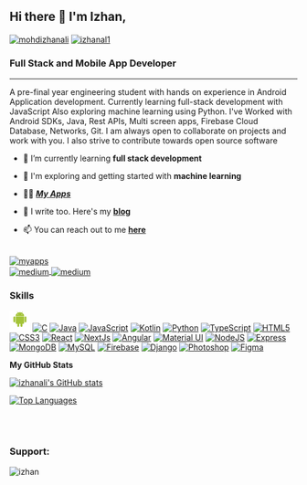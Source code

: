 ## Hi there 👋 I'm Izhan,
<p align="right">
  
  <a href="https://linkedin.com/in/mohdizhanali" target="blank"><img align="center" src="https://badgen.net/badge/Connect/LinkedIn/blue" alt="mohdizhanali"   /></a>
  <a href="https://twitter.com/izhanal1" target="blank"><img align="center" src="https://badgen.net/badge/icon/Twitter?icon=twitter&label=IzhanAl1" alt="izhanal1"   /></a>
  </p>


### Full Stack and Mobile App Developer
-----------------------------------

A pre-final year engineering student with hands on experience in Android Application development. Currently learning full-stack development with JavaScript Also exploring machine learning using Python. I've Worked with Android SDKs, Java, Rest APIs, Multi screen apps, Firebase Cloud Database, Networks, Git. I am always open to collaborate on projects and work with you. I also strive to contribute towards open source software


- 🌱 I’m currently learning **full stack development**

- 🔭 I'm exploring and getting started with **machine learning**

- 👨‍💻 <i><strong>[My Apps](https://myapps.bio.link)</i></strong>

- 📝 I write too. Here's my <strong>[blog](https://izhanali.hashnode.dev)</strong>

- 📫 You can reach out to me <strong>[here](https://izhan.bio.link)</strong>

</br>
<tr align="center">
  <td>
    <a href="https://myapps.bio.link" target="blank"><img align="center" src="https://badgen.net/badge/icon/Google%20Play/green?icon=googleplay&label=IzhanDroid" alt="myapps"/> </a>
  </td>
  </br>
  <td>
    <a href="https://medium.com/@izhanali" target="blank"><img align="center" src="https://badgen.net/badge/icon/Medium/black?icon=medium&label" alt="medium"/> </a>
  </td>
  <td>
    <a href="https://izhanali.hashnode.dev" target="blank"><img align="center" src="https://badgen.net/badge/Hashnode/Blog/cyan" alt="medium"/> </a>
  </td>
  </tr>


<!--<h3 align="left">Connect with me:</h3>
<p align="left">
<a href="https://twitter.com/izhanal1" target="blank"><img align="center" src="https://raw.githubusercontent.com/rahuldkjain/github-profile-readme-generator/master/src/images/icons/Social/twitter.svg" alt="izhanal1" height="30" width="40" /></a>
<a href="https://linkedin.com/in/mohdizhanali" target="blank"><img align="center" src="https://raw.githubusercontent.com/rahuldkjain/github-profile-readme-generator/master/src/images/icons/Social/linked-in-alt.svg" alt="mohdizhanali" height="30" width="40" /></a>
<a href="https://medium.com/@izhanali" target="blank"><img align="center" src="https://raw.githubusercontent.com/rahuldkjain/github-profile-readme-generator/master/src/images/icons/Social/medium.svg" alt="@izhanali" height="30" width="40" /></a>
</p>-->

</br>

### Skills 

<p align="left">
  
<a href="https://developer.android.com" target="_blank" rel="noreferrer"><img src="https://raw.githubusercontent.com/devicons/devicon/master/icons/android/android-original-wordmark.svg" width="36" height="36" alt="C" /></a>
<a href="https://docs.microsoft.com/en-us/cpp/?view=msvc-170" target="_blank" rel="noreferrer"><img src="https://raw.githubusercontent.com/danielcranney/readme-generator/main/public/icons/skills/c-colored.svg" width="36" height="36" alt="C" /></a>
<a href="https://www.oracle.com/java/" target="_blank" rel="noreferrer"><img src="https://raw.githubusercontent.com/danielcranney/readme-generator/main/public/icons/skills/java-colored.svg" width="36" height="36" alt="Java" /></a>
<a href="https://developer.mozilla.org/en-US/docs/Web/JavaScript" target="_blank" rel="noreferrer"><img src="https://raw.githubusercontent.com/danielcranney/readme-generator/main/public/icons/skills/javascript-colored.svg" width="36" height="36" alt="JavaScript" /></a>
<a href="https://kotlinlang.org/" target="_blank" rel="noreferrer"><img src="https://raw.githubusercontent.com/danielcranney/readme-generator/main/public/icons/skills/kotlin-colored.svg" width="36" height="36" alt="Kotlin" /></a>
<a href="https://www.python.org/" target="_blank" rel="noreferrer"><img src="https://raw.githubusercontent.com/danielcranney/readme-generator/main/public/icons/skills/python-colored.svg" width="36" height="36" alt="Python" /></a>
<a href="https://www.typescriptlang.org/" target="_blank" rel="noreferrer"><img src="https://raw.githubusercontent.com/danielcranney/readme-generator/main/public/icons/skills/typescript-colored.svg" width="36" height="36" alt="TypeScript" /></a>
<a href="https://developer.mozilla.org/en-US/docs/Glossary/HTML5" target="_blank" rel="noreferrer"><img src="https://raw.githubusercontent.com/danielcranney/readme-generator/main/public/icons/skills/html5-colored.svg" width="36" height="36" alt="HTML5" /></a>
<a href="https://www.w3.org/TR/CSS/#css" target="_blank" rel="noreferrer"><img src="https://raw.githubusercontent.com/danielcranney/readme-generator/main/public/icons/skills/css3-colored.svg" width="36" height="36" alt="CSS3" /></a>
<a href="https://reactjs.org/" target="_blank" rel="noreferrer"><img src="https://raw.githubusercontent.com/danielcranney/readme-generator/main/public/icons/skills/react-colored.svg" width="36" height="36" alt="React" /></a>
<a href="https://nextjs.org/docs" target="_blank" rel="noreferrer"><img src="https://raw.githubusercontent.com/danielcranney/readme-generator/main/public/icons/skills/nextjs-colored.svg" width="36" height="36" alt="NextJs" /></a>
<a href="https://angular.io/" target="_blank" rel="noreferrer"><img src="https://raw.githubusercontent.com/danielcranney/readme-generator/main/public/icons/skills/angularjs-colored.svg" width="36" height="36" alt="Angular" /></a>
<a href="https://mui.com/" target="_blank" rel="noreferrer"><img src="https://raw.githubusercontent.com/danielcranney/readme-generator/main/public/icons/skills/materialui-colored.svg" width="36" height="36" alt="Material UI" /></a>
<a href="https://nodejs.org/en/" target="_blank" rel="noreferrer"><img src="https://raw.githubusercontent.com/danielcranney/readme-generator/main/public/icons/skills/nodejs-colored.svg" width="36" height="36" alt="NodeJS" /></a>
<a href="https://expressjs.com/" target="_blank" rel="noreferrer"><img src="https://raw.githubusercontent.com/danielcranney/readme-generator/main/public/icons/skills/express-colored.svg" width="36" height="36" alt="Express" /></a>
<a href="https://www.mongodb.com/" target="_blank" rel="noreferrer"><img src="https://raw.githubusercontent.com/danielcranney/readme-generator/main/public/icons/skills/mongodb-colored.svg" width="36" height="36" alt="MongoDB" /></a>
<a href="https://www.mysql.com/" target="_blank" rel="noreferrer"><img src="https://raw.githubusercontent.com/danielcranney/readme-generator/main/public/icons/skills/mysql-colored.svg" width="36" height="36" alt="MySQL" /></a>
<a href="https://firebase.google.com/" target="_blank" rel="noreferrer"><img src="https://raw.githubusercontent.com/danielcranney/readme-generator/main/public/icons/skills/firebase-colored.svg" width="36" height="36" alt="Firebase" /></a>
<a href="https://www.djangoproject.com/" target="_blank" rel="noreferrer"><img src="https://raw.githubusercontent.com/danielcranney/readme-generator/main/public/icons/skills/django-colored.svg" width="36" height="36" alt="Django" /></a>
<a href="https://www.adobe.com/uk/products/photoshop.html" target="_blank" rel="noreferrer"><img src="https://raw.githubusercontent.com/danielcranney/readme-generator/main/public/icons/skills/photoshop-colored.svg" width="36" height="36" alt="Photoshop" /></a>
<a href="https://www.figma.com/" target="_blank" rel="noreferrer"><img src="https://raw.githubusercontent.com/danielcranney/readme-generator/main/public/icons/skills/figma-colored.svg" width="36" height="36" alt="Figma" /></a>
</p>
                    


<b>My GitHub Stats</b>

<a href="http://www.github.com/izhanali"><img src="https://github-readme-stats.vercel.app/api?username=izhanali&show_icons=true&hide=&count_private=true&title_color=0891b2&text_color=ffffff&icon_color=0891b2&bg_color=1c1917&hide_border=true&show_icons=true" alt="izhanali's GitHub stats" /></a>

<a href="https://github.com/izhanali" align="left"><img src="https://github-readme-stats.vercel.app/api/top-langs/?username=izhanali&langs_count=10&title_color=0891b2&text_color=ffffff&icon_color=0891b2&bg_color=1c1917&hide_border=true&locale=en&custom_title=Top%20%Languages" alt="Top Languages" /></a>
<!--
</br>
<p>&nbsp;<img align="center" src="https://github-readme-stats.vercel.app/api?username=izhanali&show_icons=true&theme=dracula&locale=en" alt="izhanali" /></p>
</br>
<p><img align="center" src="https://github-readme-streak-stats.herokuapp.com/?user=izhanali&theme=dark" alt="izhanali" /></p>
-->
</br>
</br>
<h3 align="left">Support:</h3>
<p><a href="https://www.buymeacoffee.com/izhan"> <img align="left" src="https://cdn.buymeacoffee.com/buttons/v2/default-yellow.png" height="50" width="210" alt="izhan" /></a></p><br><br>

